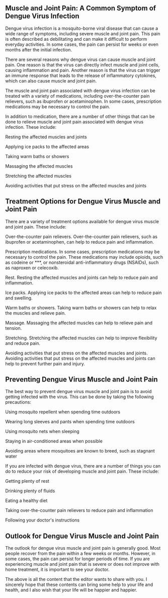 <p><h2>Muscle and Joint Pain: A Common Symptom of Dengue Virus Infection</h2></p><p><p>Dengue virus infection is a mosquito-borne viral disease that can cause a wide range of symptoms, including severe muscle and joint pain. This pain is often described as debilitating and can make it difficult to perform everyday activities. In some cases, the pain can persist for weeks or even months after the initial infection.</p></p><p><p>There are several reasons why dengue virus can cause muscle and joint pain. One reason is that the virus can directly infect muscle and joint cells, causing inflammation and pain. Another reason is that the virus can trigger an immune response that leads to the release of inflammatory cytokines, which can also cause muscle and joint pain.</p></p><p><p>The muscle and joint pain associated with dengue virus infection can be treated with a variety of medications, including over-the-counter pain relievers, such as ibuprofen or acetaminophen. In some cases, prescription medications may be necessary to control the pain.</p></p><p><p>In addition to medication, there are a number of other things that can be done to relieve muscle and joint pain associated with dengue virus infection. These include:</p></p><p><p> Resting the affected muscles and joints</p></p><p><p> Applying ice packs to the affected areas</p></p><p><p> Taking warm baths or showers</p></p><p><p> Massaging the affected muscles</p></p><p><p> Stretching the affected muscles</p></p><p><p> Avoiding activities that put stress on the affected muscles and joints</p></p><p><h2>Treatment Options for Dengue Virus Muscle and Joint Pain</h2></p><p><p>There are a variety of treatment options available for dengue virus muscle and joint pain. These include:</p></p><p><p> Over-the-counter pain relievers. Over-the-counter pain relievers, such as ibuprofen or acetaminophen, can help to reduce pain and inflammation.</p></p><p><p> Prescription medications. In some cases, prescription medications may be necessary to control the pain. These medications may include opioids, such as codeine or ***, or nonsteroidal anti-inflammatory drugs (NSAIDs), such as naproxen or celecoxib.</p></p><p><p> Rest. Resting the affected muscles and joints can help to reduce pain and inflammation.</p></p><p><p> Ice packs. Applying ice packs to the affected areas can help to reduce pain and swelling.</p></p><p><p> Warm baths or showers. Taking warm baths or showers can help to relax the muscles and relieve pain.</p></p><p><p> Massage. Massaging the affected muscles can help to relieve pain and tension.</p></p><p><p> Stretching. Stretching the affected muscles can help to improve flexibility and reduce pain.</p></p><p><p> Avoiding activities that put stress on the affected muscles and joints. Avoiding activities that put stress on the affected muscles and joints can help to prevent further pain and injury.</p></p><p><h2>Preventing Dengue Virus Muscle and Joint Pain</h2></p><p><p>The best way to prevent dengue virus muscle and joint pain is to avoid getting infected with the virus. This can be done by taking the following precautions:</p></p><p><p> Using mosquito repellent when spending time outdoors</p></p><p><p> Wearing long sleeves and pants when spending time outdoors</p></p><p><p> Using mosquito nets when sleeping</p></p><p><p> Staying in air-conditioned areas when possible</p></p><p><p> Avoiding areas where mosquitoes are known to breed, such as stagnant water</p></p><p><p>If you are infected with dengue virus, there are a number of things you can do to reduce your risk of developing muscle and joint pain. These include:</p></p><p><p> Getting plenty of rest</p></p><p><p> Drinking plenty of fluids</p></p><p><p> Eating a healthy diet</p></p><p><p> Taking over-the-counter pain relievers to reduce pain and inflammation</p></p><p><p> Following your doctor's instructions</p></p><p><h2>Outlook for Dengue Virus Muscle and Joint Pain</h2></p><p><p>The outlook for dengue virus muscle and joint pain is generally good. Most people recover from the pain within a few weeks or months. However, in some cases, the pain can persist for longer periods of time. If you are experiencing muscle and joint pain that is severe or does not improve with home treatment, it is important to see your doctor.</p></p><p>The above is all the content that the editor wants to share with you. I sincerely hope that these contents can bring some help to your life and health, and I also wish that your life will be happier and happier.</p>
